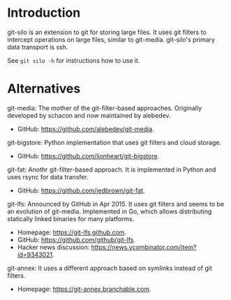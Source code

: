 # Introduction

git-silo is an extension to git for storing large files.  It uses git filters to
intercept operations on large files, similar to git-media.  git-silo's primary
data transport is ssh.

See `git silo -h` for instructions how to use it.

# Alternatives

git-media: The mother of the git-filter-based approaches.  Originally developed
by schacon and now maintained by alebedev.

 - GitHub: <https://github.com/alebedev/git-media>.

git-bigstore: Python implementation that uses git filters and cloud storage.

 - GitHub: <https://github.com/lionheart/git-bigstore>.

git-fat: Anothr git-filter-based approach.  It is implemented in Python and uses
rsync for data transfer.

 - GitHub: <https://github.com/jedbrown/git-fat>.

git-lfs: Announced by GitHub in Apr 2015.  It uses git filters and seems to be
an evolution of git-media.  Implemented in Go, which allows distributing
statically linked binaries for many platforms.

 - Homepage: <https://git-lfs.github.com>.
 - GitHub: <https://github.com/github/git-lfs>.
 - Hacker news discussion: <https://news.ycombinator.com/item?id=9343021>.

git-annex: It uses a different approach based on symlinks instead of git
filters.

 - Homepage: <https://git-annex.branchable.com>.
